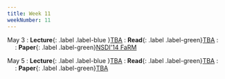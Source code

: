 ```yaml
---
title: Week 11
weekNumber: 11
---
```


May 3
: **Lecture**{: .label .label-blue }[TBA](#)
    : **Read**{: .label .label-green}[TBA](#)
: &emsp;
    : **Paper**{: .label .label-green}[NSDI'14 FaRM](https://www.usenix.org/conference/nsdi14/technical-sessions/dragojevi%C4%87)

May 5
: **Lecture**{: .label .label-blue }[TBA](#)
    : **Read**{: .label .label-green}[TBA](#)
: &emsp;
    : **Paper**{: .label .label-green}[TBA](#)
